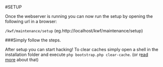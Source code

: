 #SETUP

Once the webserver is running you can now run the setup by opening the following url in a browser:

`/kwf/maintenance/setup` (eg.http://localhost/kwf/maintenance/setup)

###Simply follow the steps.


After setup you can start hacking! To clear caches simply open a shell in the installation folder and execute `php bootstrap.php clear-cache`. (or r[ead more](../../kwf-general-features/caching.md) about that)